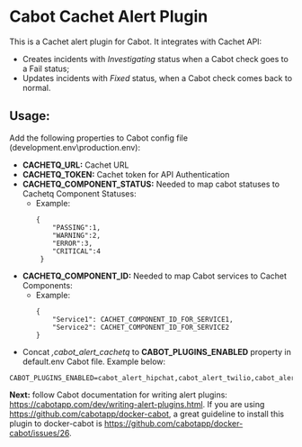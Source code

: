 Cabot Cachet Alert Plugin
=====

This is a Cachet alert plugin for Cabot. It integrates with Cachet API: 
* Creates incidents with _Investigating_ status when a Cabot check goes to a Fail status;
* Updates incidents with _Fixed_ status, when a Cabot check comes back to normal. 

## Usage:

Add the following properties to Cabot config file (development.env\production.env):

* **CACHETQ_URL:** Cachet URL
* **CACHETQ_TOKEN:** Cachet token for API Authentication
* **CACHETQ_COMPONENT_STATUS:** Needed to map cabot statuses to Cachetq Component Statuses:
    * Example: 
        ```
        {
            "PASSING":1,
            "WARNING":2,
            "ERROR":3,
            "CRITICAL":4
         }
        ```
* **CACHETQ_COMPONENT_ID:** Needed to map Cabot services to Cachet Components:
    * Example: 
        ```
        {
            "Service1": CACHET_COMPONENT_ID_FOR_SERVICE1, 
            "Service2": CACHET_COMPONENT_ID_FOR_SERVICE2
        }
        ```
* Concat _,cabot_alert_cachetq_ to **CABOT_PLUGINS_ENABLED** property in default.env Cabot file. Example below:
```
CABOT_PLUGINS_ENABLED=cabot_alert_hipchat,cabot_alert_twilio,cabot_alert_email,cabot_alert_slack,cabot_alert_cachetq
```

**Next:** follow Cabot documentation for writing alert plugins: https://cabotapp.com/dev/writing-alert-plugins.html. If you are using https://github.com/cabotapp/docker-cabot, a great guideline to install this plugin to docker-cabot is https://github.com/cabotapp/docker-cabot/issues/26.

